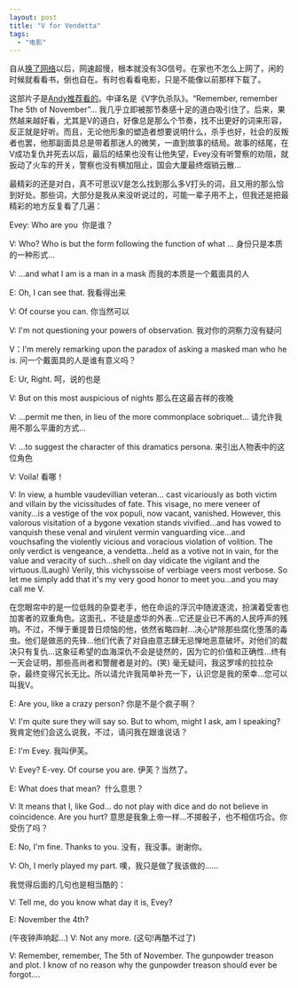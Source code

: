 ```yaml
---
layout: post
title: "V for Vendetta"
tags:
  - "电影"
---
```



自从[换了网络](/past/2009/12/12/zou-jin-3gjian-tan-fu-wu/)以后，网速超慢，根本就没有3G信号。在家也不怎么上网了，闲的时候就看看书，倒也自在。有时也看看电影，只是不能像以前那样下载了。

这部片子是[Andy推荐看的](http://blog.wangyaodi.com/2009/11/23/%E4%B8%80%E5%91%A8%E5%B0%8F%E7%96%AF%E7%8B%82/comment-page-1/#comment-13)。中译名是《V字仇杀队》。“Remember, remember The 5th of November”… 我几乎立即被那节奏感十足的道白吸引住了。后来，果然越来越好看，尤其是V的道白，好像总是那么个节奏，找不出更好的词来形容，反正就是好听。而且，无论他形象的塑造者想要说明什么，杀手也好，社会的反叛者也罢，他那副面具总是带着那迷人的微笑，一直到故事的结局。故事的结尾，在V成功复仇并死去以后，最后的结果也没有让他失望，Evey没有听警察的劝阻，就扳动了火车的开关，警察也没有横加阻止，国会大厦最终烟销云散...

最精彩的还是对白，真不可思议V是怎么找到那么多V打头的词，且又用的那么恰到好处。那些词，大部分是我从来没听说过的，可能一辈子用不上，但我还是把最精彩的地方反复看了几遍：

Evey: Who are you  你是谁？

V: Who? Who is but the form following the function of what ... 身份只是本质的一种形式...

V: ...and what I am is a man in a mask 而我的本质是一个戴面具的人

E: Oh, I can see that. 我看得出来

V: Of course you can. 你当然可以

V: I'm not questioning your powers of observation. 我对你的洞察力没有疑问

V：I'm merely remarking upon the paradox of asking a masked man who he is. 问一个戴面具的人是谁有意义吗？

E: Ur, Right. 呵，说的也是

V: But on this most auspicious of nights 那么在这最吉祥的夜晚

V: ...permit me then, in lieu of the more commonplace sobriquet... 请允许我用不那么平庸的方式...

V: ...to suggest the character of this dramatics persona. 来引出人物表中的这位角色

V: Voila! 看哪！

V: In view, a humble vaudevillian veteran... cast vicariously as both victim and villain by the vicissitudes of fate. This visage, no mere veneer of vanity...is a vestige of the vox populi, now vacant, vanished. However, this valorous visitation of a bygone vexation stands vivified...and has vowed to vanquish these venal and virulent vermin vanguarding vice...and vouchsafing the violently vicious and voracious violation of volition. The only verdict is vengeance, a vendetta...held as a votive not in vain, for the value and veracity of such...shell on day vidicate the vigilant and the virtuous.(Laugh) Verily, this vichyssoise of verbiage veers most verbose. So let me simply add that it's my very good honor to meet you...and you may call me V.

在您眼帘中的是一位低贱的杂耍老手，他在命运的浮沉中随波逐流，扮演着受害也加害者的双重角色。这面孔，不徒是虚华的外表...它还是业已不再的人民呼声的残响。不过，不惮于重提昔日烦恼的他，依然省略四射...决心铲除那些腐化堕落的毒虫。他们是做恶的先锋...他们代表了对自由意志肆无忌惮地恶意破坏。对他们的裁决只有复仇...这象征希望的血海深仇不会是徒然的，因为它的价值和正确性...终有一天会证明，那些高尚者和警醒者是对的。(笑) 毫无疑问，我这罗嗦的拉拉杂杂，最终变得冗长无比。所以请允许我简单补充一下，认识您是我的荣幸...您可以叫我V。

E: Are you, like a crazy person? 你是不是个疯子啊？

V: I'm quite sure they will say so. But to whom, might I ask, am I speaking? 我肯定他们会这么说我，不过，请问我在跟谁说话？

E: I'm Evey. 我叫伊芙。

V: Evey? E-vey. Of course you are. 伊芙？当然了。

E: What does that mean?  什么意思？

V: It means that I, like God... do not play with dice and do not believe in coincidence. Are you hurt? 意思是我象上帝一样...不掷骰子，也不相信巧合。你受伤了吗？

E: No, I'm fine. Thanks to you. 没有，我没事。谢谢你。

V: Oh, I merly played my part. 噢，我只是做了我该做的......


我觉得后面的几句也是相当酷的：

V: Tell me, do you know what day it is, Evey? 

E: November the 4th? 

(午夜钟声响起...)
V: Not any more. (这句!再酷不过了)

V: Remember, remember, The 5th of November. The gunpowder treason and plot. I know of no reason why the gunpowder treason should ever be forgot....
